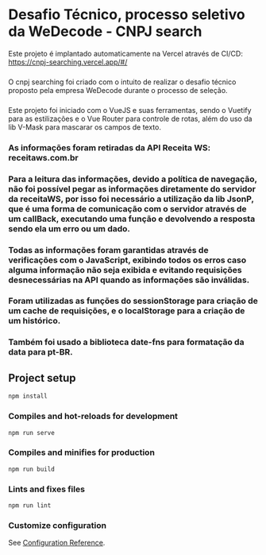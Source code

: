 # Desafio Técnico, processo seletivo da WeDecode - CNPJ search 
Este projeto é implantado automaticamente na Vercel através de CI/CD: https://cnpj-searching.vercel.app/#/

### 
O cnpj searching foi criado com o intuito de realizar o desafio técnico proposto pela empresa WeDecode durante o processo de seleção.
### 
Este projeto foi iniciado com o VueJS e suas ferramentas, sendo o Vuetify para as estilizações e o Vue Router para controle de rotas, além do uso da lib V-Mask para mascarar os campos de texto.
### As informações foram retiradas da API Receita WS: receitaws.com.br
### Para a leitura das informações, devido a política de navegação, não foi possível pegar as informações diretamente do servidor da receitaWS, por isso foi necessário a utilização da lib JsonP, que é uma forma de comunicação com o servidor através de um callBack, executando uma função e devolvendo a resposta sendo ela um erro ou um dado.
### Todas as informações foram garantidas através de verificações com o JavaScript, exibindo todos os erros caso alguma informação não seja exibida e evitando requisições desnecessárias na API quando as informações são inválidas.
### Foram utilizadas as funções do sessionStorage para criação de um cache de requisições, e o localStorage para a criação de um histórico.
### Também foi usado a biblioteca date-fns para formatação da data para pt-BR.

## Project setup
```
npm install
```

### Compiles and hot-reloads for development
```
npm run serve
```

### Compiles and minifies for production
```
npm run build
```

### Lints and fixes files
```
npm run lint
```

### Customize configuration
See [Configuration Reference](https://cli.vuejs.org/config/).
